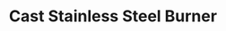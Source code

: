 ---
title: "Cast Stainless Steel Burner"
description: "ELCSSB001"
draft: false
image1 : 
  - name : "images/portfolio/Cast-Stainless-Steel-Burner/ELCSSB001_Edit.jpg"
  - name : "images/portfolio/Cast-Stainless-Steel-Burner/ELCSSB001_2_Edit.jpg"
bg_image: "images/BurnerGroup.jpg"
category: "Cast Stainless Steel Burner"
information:
  - label : "Item"
    info : "ELCSSB001"
  - label : "Material"
    info : "Cast Stainless Steel"
  - label : "Size"
    info : '16"L X 4-5/8"W'
---